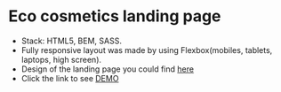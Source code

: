 # Eco cosmetics landing page
- Stack: HTML5, BEM, SASS.
- Fully responsive layout was made by using Flexbox(mobiles, tablets, laptops, high screen).
- Design of the landing page you could find [here](https://www.figma.com/file/Jryi2RU2LgK2bfwsxldABC/brand_of_eco-cosmetics-(Copy))
- Click the link to see [DEMO](https://<your_account>.github.io/Eco_cosmetics/)
